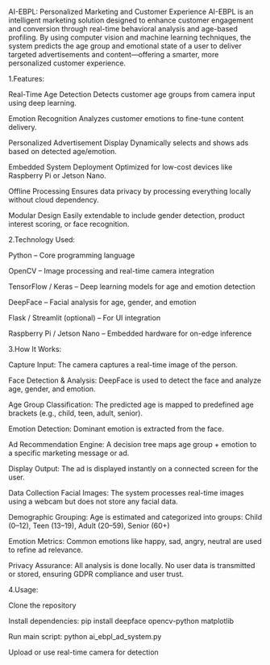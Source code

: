 AI-EBPL: Personalized Marketing and Customer Experience
AI-EBPL is an intelligent marketing solution designed to enhance customer engagement and conversion through real-time behavioral analysis and age-based profiling. By using computer vision and machine learning techniques, the system predicts the age group and emotional state of a user to deliver targeted advertisements and content—offering a smarter, more personalized customer experience.

1.Features:

Real-Time Age Detection
Detects customer age groups from camera input using deep learning.

Emotion Recognition
Analyzes customer emotions to fine-tune content delivery.

Personalized Advertisement Display
Dynamically selects and shows ads based on detected age/emotion.

Embedded System Deployment
Optimized for low-cost devices like Raspberry Pi or Jetson Nano.

Offline Processing
Ensures data privacy by processing everything locally without cloud dependency.

Modular Design
Easily extendable to include gender detection, product interest scoring, or face recognition.

2.Technology Used:

Python – Core programming language

OpenCV – Image processing and real-time camera integration

TensorFlow / Keras – Deep learning models for age and emotion detection

DeepFace – Facial analysis for age, gender, and emotion

Flask / Streamlit (optional) – For UI integration

Raspberry Pi / Jetson Nano – Embedded hardware for on-edge inference

3.How It Works:

Capture Input:
The camera captures a real-time image of the person.

Face Detection & Analysis:
DeepFace is used to detect the face and analyze age, gender, and emotion.

Age Group Classification:
The predicted age is mapped to predefined age brackets (e.g., child, teen, adult, senior).

Emotion Detection:
Dominant emotion is extracted from the face.

Ad Recommendation Engine:
A decision tree maps age group + emotion to a specific marketing message or ad.

Display Output:
The ad is displayed instantly on a connected screen for the user.

Data Collection
Facial Images:
The system processes real-time images using a webcam but does not store any facial data.

Demographic Grouping:
Age is estimated and categorized into groups:
Child (0–12), Teen (13–19), Adult (20–59), Senior (60+)

Emotion Metrics:
Common emotions like happy, sad, angry, neutral are used to refine ad relevance.

Privacy Assurance:
All analysis is done locally. No user data is transmitted or stored, ensuring GDPR compliance and user trust.

4.Usage:

Clone the repository

Install dependencies:
pip install deepface opencv-python matplotlib

Run main script:
python ai_ebpl_ad_system.py

Upload or use real-time camera for detection

